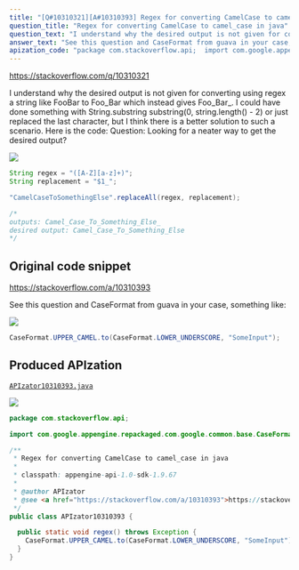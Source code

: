 ```yaml
---
title: "[Q#10310321][A#10310393] Regex for converting CamelCase to camel_case in java"
question_title: "Regex for converting CamelCase to camel_case in java"
question_text: "I understand why the desired output is not given for converting using regex a string like FooBar to Foo_Bar which instead gives Foo_Bar_. I could have done something with String.substring substring(0, string.length() - 2) or just replaced the last character, but I think there is a better solution to such a scenario. Here is the code: Question: Looking for a neater way to get the desired output?"
answer_text: "See this question and CaseFormat from guava in your case, something like:"
apization_code: "package com.stackoverflow.api;  import com.google.appengine.repackaged.com.google.common.base.CaseFormat;  /**  * Regex for converting CamelCase to camel_case in java  *  * classpath: appengine-api-1.0-sdk-1.9.67  *  * @author APIzator  * @see <a href=\"https://stackoverflow.com/a/10310393\">https://stackoverflow.com/a/10310393</a>  */ public class APIzator10310393 {    public static void regex() throws Exception {     CaseFormat.UPPER_CAMEL.to(CaseFormat.LOWER_UNDERSCORE, \"SomeInput\");   } }"
---
```


https://stackoverflow.com/q/10310321

I understand why the desired output is not given for converting using regex a string like FooBar to Foo_Bar which instead gives Foo_Bar_. I could have done something with String.substring substring(0, string.length() - 2) or just replaced the last character, but I think there is a better solution to such a scenario.
Here is the code:
Question: Looking for a neater way to get the desired output?


<div class="code-logo"><img src="/stackoverflow.png" /></div>

```java
String regex = "([A-Z][a-z]+)";
String replacement = "$1_";

"CamelCaseToSomethingElse".replaceAll(regex, replacement); 

/*
outputs: Camel_Case_To_Something_Else_
desired output: Camel_Case_To_Something_Else
*/
```


## Original code snippet

https://stackoverflow.com/a/10310393

See this question and CaseFormat from guava
in your case, something like:

<div class="code-logo"><img src="/stackoverflow.png" /></div>

```java
CaseFormat.UPPER_CAMEL.to(CaseFormat.LOWER_UNDERSCORE, "SomeInput");
```

## Produced APIzation

[`APIzator10310393.java`](https://github.com/pasqualesalza/apization/raw/main/data/search/APIzator10310393.java)

<div class="code-logo"><img src="/apizator.png" /></div>

```java
package com.stackoverflow.api;

import com.google.appengine.repackaged.com.google.common.base.CaseFormat;

/**
 * Regex for converting CamelCase to camel_case in java
 *
 * classpath: appengine-api-1.0-sdk-1.9.67
 *
 * @author APIzator
 * @see <a href="https://stackoverflow.com/a/10310393">https://stackoverflow.com/a/10310393</a>
 */
public class APIzator10310393 {

  public static void regex() throws Exception {
    CaseFormat.UPPER_CAMEL.to(CaseFormat.LOWER_UNDERSCORE, "SomeInput");
  }
}

```